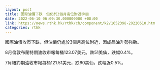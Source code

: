 ```yaml
---
layout: post
title: 國際油價下跌　但仍於3個月高位附近徘徊
date: 2022-06-10 06:09:30.000000000 +08:00
link: https://news.rthk.hk/rthk/ch/component/k2/1652398-20220610.htm
categories: rthk
---
```


國際油價收市下跌，但油價仍處於3個月高位附近，因成品油升勢強勁。

8月倫敦布蘭特期油收市報每桶123.07美元，跌51美仙，跌幅0.4%。

7月紐約期油收市報每桶121.51美元，跌60美仙，跌幅近0.5%。
